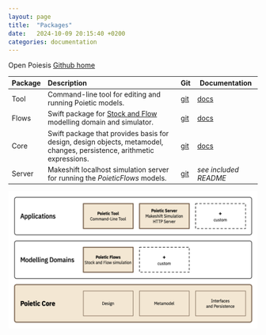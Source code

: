 ```yaml
---
layout: page
title:  "Packages"
date:   2024-10-09 20:15:40 +0200
categories: documentation
---
```


Open Poiesis [Github home](https://github.com/openpoiesis/)

| Package | Description | Git | Documentation |
|:----|:----|----|----|
| Tool | Command-line tool for editing and running Poietic models. | [git][tool-home] | [docs][tool-docs]
| Flows | Swift package for [Stock and Flow][stock-flow] modelling domain and simulator. | [git][flows-home] | [docs][flows-docs]
| Core |  Swift package that provides basis for design, design objects, metamodel, changes, persistence, arithmetic expressions. | [git][core-home] | [docs][core-docs]
| Server |  Makeshift localhost simulation server for running the _PoieticFlows_ models. | [git][server-home] | _see included README_

        
![Open Poiesis First Overview](/images/introduction-project-modules.png)

[flows-home]: https://github.com/OpenPoiesis/poietic-flows
[core-home]: https://github.com/OpenPoiesis/poietic-core
[tool-home]: https://github.com/OpenPoiesis/poietic-tool
[server-home]: https://github.com/OpenPoiesis/poietic-server

[flows-docs]: https://openpoiesis.github.io/poietic-flows/documentation/poieticflows/
[core-docs]: https://openpoiesis.github.io/poietic-core/documentation/poieticcore/
[tool-docs]: https://github.com/OpenPoiesis/poietic-tool/blob/main/Docs/Tool.md

[stock-flow]: https://en.wikipedia.org/wiki/Stock_and_flow
